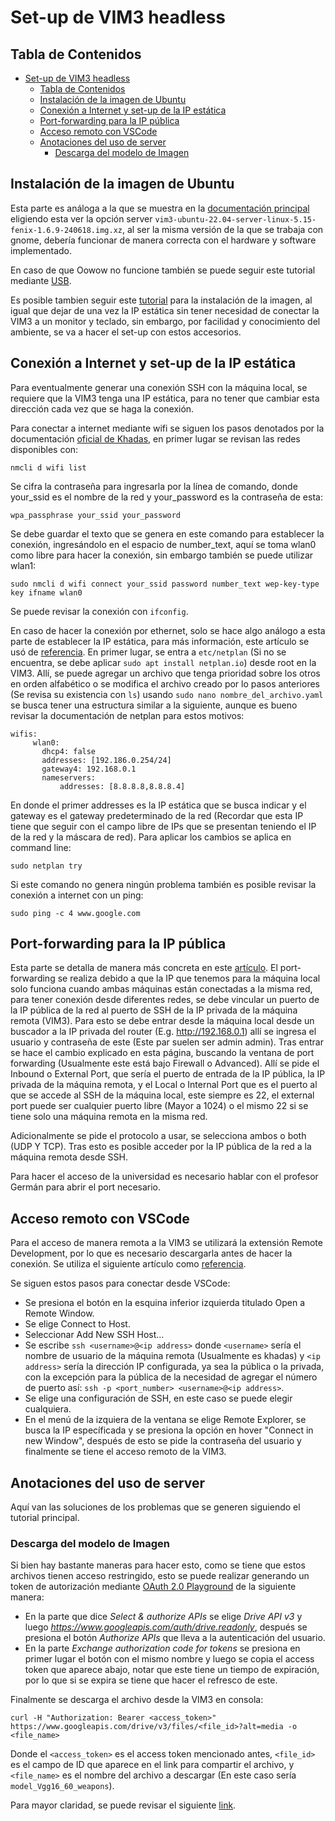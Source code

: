 # Set-up de VIM3 headless

## Tabla de Contenidos
- [Set-up de VIM3 headless](#set-up-de-vim3-headless)
  - [Tabla de Contenidos](#tabla-de-contenidos)
  - [Instalación de la imagen de Ubuntu](#instalación-de-la-imagen-de-ubuntu)
  - [Conexión a Internet y set-up de la IP estática](#conexión-a-internet-y-set-up-de-la-ip-estática)
  - [Port-forwarding para la IP pública](#port-forwarding-para-la-ip-pública)
  - [Acceso remoto con VSCode](#acceso-remoto-con-vscode)
  - [Anotaciones del uso de server](#anotaciones-del-uso-de-server)
    - [Descarga del modelo de Imagen](#descarga-del-modelo-de-imagen)


## Instalación de la imagen de Ubuntu
Esta parte es análoga  a la que se muestra en la [documentación principal](../README.md#instalación-de-la-imagen-de-ubuntu) eligiendo esta ver la opción server `vim3-ubuntu-22.04-server-linux-5.15-fenix-1.6.9-240618.img.xz`, al ser la misma versión de la que se trabaja con gnome, debería funcionar de manera correcta con el hardware y software implementado.

En caso de que Oowow no funcione también se puede seguir este tutorial mediante [USB](https://docs.khadas.com/products/sbc/vim3/install-os/install-os-into-emmc-via-usb-tool#vim33l-install-os-into-emmc-via-usb-flash-tool).

Es posible tambien seguir este [tutorial](https://www.youtube.com/watch?v=CHXrHLNiai0) para la instalación de la imagen, al igual que dejar de una vez la IP estática sin tener necesidad de conectar la VIM3 a un monitor y teclado, sin embargo, por facilidad y conocimiento del ambiente, se va a hacer el set-up con estos accesorios.

## Conexión a Internet y set-up de la IP estática
Para eventualmente generar una conexión SSH con la máquina local, se requiere que la VIM3 tenga una IP estática, para no tener que cambiar esta dirección cada vez que se haga la conexión.

Para conectar a internet mediante wifi se siguen los pasos denotados por la documentación [oficial de Khadas](https://docs.khadas.com/products/sbc/vim3/configurations/rsdb), en primer lugar se revisan las redes disponibles con:
```
nmcli d wifi list
```
Se cifra la contraseña para ingresarla por la línea de comando, donde your_ssid es el nombre de la red y your_password es la contraseña de esta:
```
wpa_passphrase your_ssid your_password
```
Se debe guardar el texto que se genera en este comando para establecer la conexión, ingresándolo en el espacio de number_text, aquí se toma wlan0 como libre para hacer la conexión, sin embargo también se puede utilizar wlan1:
```
sudo nmcli d wifi connect your_ssid password number_text wep-key-type key ifname wlan0
```
Se puede revisar la conexión con `ifconfig`.

En caso de hacer la conexión por ethernet, solo se hace algo análogo a esta parte de establecer la IP estática, para más información, este artículo se usó de [referencia](https://www.freecodecamp.org/news/setting-a-static-ip-in-ubuntu-linux-ip-address-tutorial/).
En primer lugar, se entra a `etc/netplan` (Si no se encuentra, se debe aplicar `sudo apt install netplan.io`) desde root en la VIM3. Allí, se puede agregar un archivo que tenga prioridad sobre los otros en orden alfabético o se modifica el archivo creado por lo pasos anteriores (Se revisa su existencia con `ls`) usando `sudo nano nombre_del_archivo.yaml` se busca tener una estructura similar a la siguiente, aunque es bueno revisar la documentación de netplan para estos motivos:
```
wifis:
     wlan0:
       dhcp4: false
       addresses: [192.186.0.254/24]
       gateway4: 192.168.0.1
       nameservers:
           addresses: [8.8.8.8,8.8.8.4]
```
En donde el primer addresses es la IP estática que se busca indicar y el gateway es el gateway predeterminado de la red (Recordar que esta IP tiene que seguir con el campo libre de IPs que se presentan teniendo el IP de la red y la máscara de red). Para aplicar los cambios se aplica en command line:
```
sudo netplan try
```
Si este comando no genera ningún problema también es posible revisar la conexión a internet con un ping:
```
sudo ping -c 4 www.google.com
```

## Port-forwarding para la IP pública
Esta parte se detalla de manera más concreta en este [artículo](https://medium.com/@moligninip/how-to-connect-to-your-home-laptop-from-anywhere-with-ssh-604a7aee26a5). El port-forwarding se realiza debido a que la IP que tenemos para la máquina local solo funciona cuando ambas máquinas están conectadas a la misma red, para tener conexión desde diferentes redes, se debe vincular un puerto de la IP pública de la red al puerto de SSH de la IP privada de la máquina remota (VIM3). Para esto se debe entrar desde la máquina local desde un buscador a la IP privada del router (E.g. http://192.168.0.1) allí se ingresa el usuario y contraseña de este (Este par suelen ser admin admin). Tras entrar se hace el cambio explicado en esta página, buscando la ventana de port forwarding (Usualmente este está bajo Firewall o Advanced). Allí se pide el Inbound o External Port, que sería el puerto de entrada de la IP pública, la IP privada de la máquina remota, y el Local o Internal Port que es el puerto al que se accede al SSH de la máquina local, este siempre es 22, el external port puede ser cualquier puerto libre (Mayor a 1024) o el mismo 22 si se tiene solo una máquina remota en la misma red.

Adicionalmente se pide el protocolo a usar, se selecciona ambos o both (UDP Y TCP). Tras esto es posible acceder por la IP pública de la red a la máquina remota desde SSH.

Para hacer el acceso de la universidad es necesario hablar con el profesor Germán para abrir el port necesario.

## Acceso remoto con VSCode

Para el acceso de manera remota a la VIM3 se utilizará la extensión Remote Development, por lo que es necesario descargarla antes de hacer la conexión.
Se utiliza el siguiente artículo como [referencia](https://www.raspberrypi.com/news/coding-on-raspberry-pi-remotely-with-visual-studio-code/
). 

Se siguen estos pasos para conectar desde VSCode:
- Se presiona el botón en la esquina inferior izquierda titulado Open a Remote Window.
- Se elige Connect to Host.
- Seleccionar Add New SSH Host...
- Se escribe `ssh <username>@<ip address>` donde `<username>` sería el nombre de usuario de la máquina remota (Usualmente es khadas) y `<ip address>` sería la dirección IP configurada, ya sea la pública o la privada, con la excepción para la pública de la necesidad de agregar el número de puerto así: `ssh -p <port_number> <username>@<ip address>`.
- Se elige una configuración de SSH, en este caso se puede elegir cualquiera.
- En el menú de la izquiera de la ventana se elige Remote Explorer, se busca la IP específicada y se presiona la opción en hover "Connect in new Window", después de esto se pide la contraseña del usuario y finalmente se tiene el acceso remoto de la VIM3.

## Anotaciones del uso de server

Aquí van las soluciones de los problemas que se generen siguiendo el tutorial principal.

### Descarga del modelo de Imagen
Si bien hay bastante maneras para hacer esto, como se tiene que estos archivos tienen acceso restringido, esto se puede realizar generando un token de autorización mediante [OAuth 2.0 Playground](https://developers.google.com/oauthplayground/) de la siguiente manera:
- En la parte que dice *Select & authorize APIs* se elige *Drive API v3* y luego *https://www.googleapis.com/auth/drive.readonly*, después se presiona el botón *Authorize APIs* que lleva a la autenticación del usuario.
- En la parte *Exchange authorization code for tokens* se presiona en primer lugar el botón con el mismo nombre y luego se copia el access token que aparece abajo, notar que este tiene un tiempo de expiración, por lo que si se expira se tiene que hacer el refresco de este.

Finalmente se descarga el archivo desde la VIM3 en consola:
```
curl -H "Authorization: Bearer <access_token>" https://www.googleapis.com/drive/v3/files/<file_id>?alt=media -o <file_name>
```
Donde el `<access_token>` es el access token mencionado antes, `<file_id>` es el campo de ID que aparece en el link para compartir el archivo, y `<file_name>` es el nombre del archivo a descargar (En este caso sería `model_Vgg16_60_weapons`).

Para mayor claridad, se puede revisar el siguiente [link](https://www.baeldung.com/linux/download-large-file-gdrive-cli).
